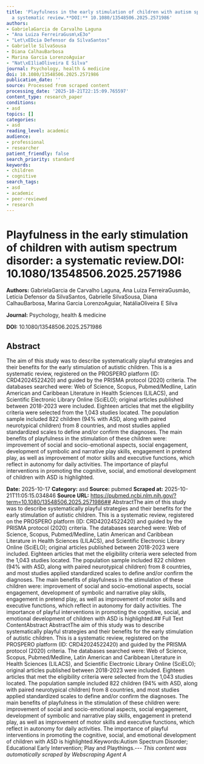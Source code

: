 ```yaml
---
title: 'Playfulness in the early stimulation of children with autism spectrum disorder:
  a systematic review.**DOI:** 10.1080/13548506.2025.2571986'
authors:
- GabrielaGarcia de Carvalho Laguna
- "Ana Luiza FerreiraGusm\xE3o"
- "Let\xEDcia Defensor da SilvaSantos"
- Gabrielle SilvaSousa
- Diana CalhauBarbosa
- Marina Garcia LorenzoAguiar
- "Nat\xE1liaOliveira E Silva"
journal: Psychology, health & medicine
doi: 10.1080/13548506.2025.2571986
publication_date: ''
source: Processed from scraped content
processing_date: '2025-10-21T22:15:09.765597'
content_type: research_paper
conditions:
- asd
topics: []
categories:
- asd
reading_level: academic
audience:
- professional
- researcher
patient_friendly: false
search_priority: standard
keywords:
- children
- cognitive
search_tags:
- asd
- academic
- peer-reviewed
- research
---
```


# Playfulness in the early stimulation of children with autism spectrum disorder: a systematic review.**DOI:** 10.1080/13548506.2025.2571986

**Authors:** GabrielaGarcia de Carvalho Laguna, Ana Luiza FerreiraGusmão, Letícia Defensor da SilvaSantos, Gabrielle SilvaSousa, Diana CalhauBarbosa, Marina Garcia LorenzoAguiar, NatáliaOliveira E Silva

**Journal:** Psychology, health & medicine

**DOI:** 10.1080/13548506.2025.2571986

## Abstract

The aim of this study was to describe systematically playful strategies and their benefits for the early stimulation of autistic children. This is a systematic review, registered on the PROSPERO platform (ID: CRD42024522420) and guided by the PRISMA protocol (2020) criteria. The databases searched were: Web of Science, Scopus, Pubmed/Medline, Latin American and Caribbean Literature in Health Sciences (LILACS), and Scientific Electronic Library Online (SciELO); original articles published between 2018-2023 were included. Eighteen articles that met the eligibility criteria were selected from the 1,043 studies located. The population sample included 822 children (94% with ASD, along with paired neurotypical children) from 8 countries, and most studies applied standardized scales to define and/or confirm the diagnoses. The main benefits of playfulness in the stimulation of these children were: improvement of social and socio-emotional aspects, social engagement, development of symbolic and narrative play skills, engagement in pretend play, as well as improvement of motor skills and executive functions, which reflect in autonomy for daily activities. The importance of playful interventions in promoting the cognitive, social, and emotional development of children with ASD is highlighted.

**Date:** 2025-10-17
**Category:** asd
**Source:** pubmed
**Scraped at:** 2025-10-21T11:05:15.034846
**Source URL:** https://pubmed.ncbi.nlm.nih.gov/?term=10.1080/13548506.2025.2571986## AbstractThe aim of this study was to describe systematically playful strategies and their benefits for the early stimulation of autistic children. This is a systematic review, registered on the PROSPERO platform (ID: CRD42024522420) and guided by the PRISMA protocol (2020) criteria. The databases searched were: Web of Science, Scopus, Pubmed/Medline, Latin American and Caribbean Literature in Health Sciences (LILACS), and Scientific Electronic Library Online (SciELO); original articles published between 2018-2023 were included. Eighteen articles that met the eligibility criteria were selected from the 1,043 studies located. The population sample included 822 children (94% with ASD, along with paired neurotypical children) from 8 countries, and most studies applied standardized scales to define and/or confirm the diagnoses. The main benefits of playfulness in the stimulation of these children were: improvement of social and socio-emotional aspects, social engagement, development of symbolic and narrative play skills, engagement in pretend play, as well as improvement of motor skills and executive functions, which reflect in autonomy for daily activities. The importance of playful interventions in promoting the cognitive, social, and emotional development of children with ASD is highlighted.## Full Text ContentAbstract AbstractThe aim of this study was to describe systematically playful strategies and their benefits for the early stimulation of autistic children. This is a systematic review, registered on the PROSPERO platform (ID: CRD42024522420) and guided by the PRISMA protocol (2020) criteria. The databases searched were: Web of Science, Scopus, Pubmed/Medline, Latin American and Caribbean Literature in Health Sciences (LILACS), and Scientific Electronic Library Online (SciELO); original articles published between 2018-2023 were included. Eighteen articles that met the eligibility criteria were selected from the 1,043 studies located. The population sample included 822 children (94% with ASD, along with paired neurotypical children) from 8 countries, and most studies applied standardized scales to define and/or confirm the diagnoses. The main benefits of playfulness in the stimulation of these children were: improvement of social and socio-emotional aspects, social engagement, development of symbolic and narrative play skills, engagement in pretend play, as well as improvement of motor skills and executive functions, which reflect in autonomy for daily activities. The importance of playful interventions in promoting the cognitive, social, and emotional development of children with ASD is highlighted.Keywords:Autism Spectrum Disorder; Educational Early Intervention; Play and Playthings.---
*This content was automatically scraped by Webscraping Agent A*